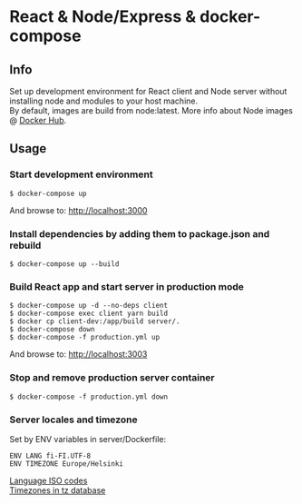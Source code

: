 # React & Node/Express & docker-compose

## Info
Set up development environment for React client and Node server without installing node and modules to your host machine.  
By default, images are build from node:latest. More info about Node images @ [Docker Hub](https://hub.docker.com/_/node/).

## Usage

### Start development environment
```
$ docker-compose up
```
And browse to: [http://localhost:3000](http:localhost:3000)  
  
### Install dependencies by adding them to package.json and rebuild
```
$ docker-compose up --build
```

### Build React app and start server in production mode
```
$ docker-compose up -d --no-deps client
$ docker-compose exec client yarn build
$ docker cp client-dev:/app/build server/.
$ docker-compose down
$ docker-compose -f production.yml up
```
And browse to: [http://localhost:3003](http:localhost:3003)

### Stop and remove production server container
```
$ docker-compose -f production.yml down
```

### Server locales and timezone
Set by ENV variables in server/Dockerfile:
```
ENV LANG fi-FI.UTF-8
ENV TIMEZONE Europe/Helsinki
```
[Language ISO codes](http://lingoes.net/en/translator/langcode.htm)  
[Timezones in tz database](https://en.wikipedia.org/wiki/List_of_tz_database_time_zones)
